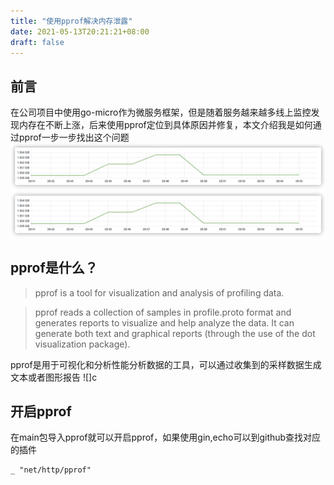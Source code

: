 ```yaml
---
title: "使用pprof解决内存泄露"
date: 2021-05-13T20:21:21+08:00
draft: false
---
```


## 前言
在公司项目中使用go-micro作为微服务框架，但是随着服务越来越多线上监控发现内存在不断上涨，后来使用pprof定位到具体原因并修复，本文介绍我是如何通过pprof一步一步找出这个问题
![](/static/images/pleak.png)
![Example image](/images/pleak.png)
## pprof是什么？
> pprof is a tool for visualization and analysis of profiling data.

> pprof reads a collection of  samples in profile.proto format and generates reports to visualize and help analyze the data. It can generate both text and graphical reports (through the use of the dot visualization package).

pprof是用于可视化和分析性能分析数据的工具，可以通过收集到的采样数据生成文本或者图形报告
![]c
## 开启pprof
在main包导入pprof就可以开启pprof，如果使用gin,echo可以到github查找对应的插件
```
_ "net/http/pprof"
```

